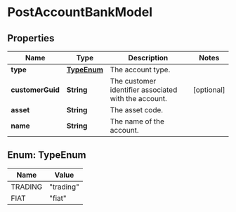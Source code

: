

# PostAccountBankModel


## Properties

| Name | Type | Description | Notes |
|------------ | ------------- | ------------- | -------------|
|**type** | [**TypeEnum**](#TypeEnum) | The account type. |  |
|**customerGuid** | **String** | The customer identifier associated with the account. |  [optional] |
|**asset** | **String** | The asset code. |  |
|**name** | **String** | The name of the account. |  |



## Enum: TypeEnum

| Name | Value |
|---- | -----|
| TRADING | &quot;trading&quot; |
| FIAT | &quot;fiat&quot; |



